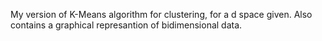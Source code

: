My version of K-Means algorithm for clustering, for a d space given. Also contains a graphical represantion of bidimensional data.